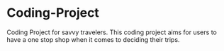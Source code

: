 # Coding-Project
Coding Project for savvy travelers. This coding project aims for users to have a one stop shop when it comes to deciding their trips. 

